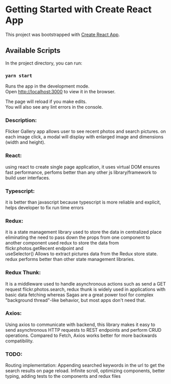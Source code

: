 # Getting Started with Create React App

This project was bootstrapped with [Create React App](https://github.com/facebook/create-react-app).

## Available Scripts

In the project directory, you can run:

### `yarn start`

Runs the app in the development mode.\
Open [http://localhost:3000](http://localhost:3000) to view it in the browser.

The page will reload if you make edits.\
You will also see any lint errors in the console.

### Description:
Flicker Gallery app allows user to see recent photos and search pictures.
on each image click, a modal will display with enlarged image and dimensions (width and height).

### React:
using react to create single page application, it uses virtual DOM ensures fast performance, perfoms better than any other js library/framework to build user interfaces.

### Typescript:
it is better than javascript because typescript is more reliable and explicit, helps developer to fix run time errors

### Redux:
it is a state management library used to store the data in centralized place eliminating the need to pass down the props from one component to another component
used redux to store the data from flickr.photos.getRecent endpoint and  
useSelector() Allows to extract pictures data from the Redux store state.
redux performs better than other state management libraries.

### Redux Thunk:
It is a middleware used to handle asynchronous actions such as send a GET request flickr.photos.search, redux thunk is widely used in applications with basic data fetching whereas Sagas are a great power tool for complex "background thread"-like behavior, but most apps don't need that.

### Axios:
Using axios to communicate with backend, this library makes it easy to send asynchronous HTTP requests to REST endpoints and perform CRUD operations.
Compared to Fetch, Axios works better for more backwards compatibility.

### TODO:
Routing implementation: Appending searched keywords in the url to get the search results on page reload.
Infinite scroll, optimizing components, better typing, adding tests to the components and redux files
